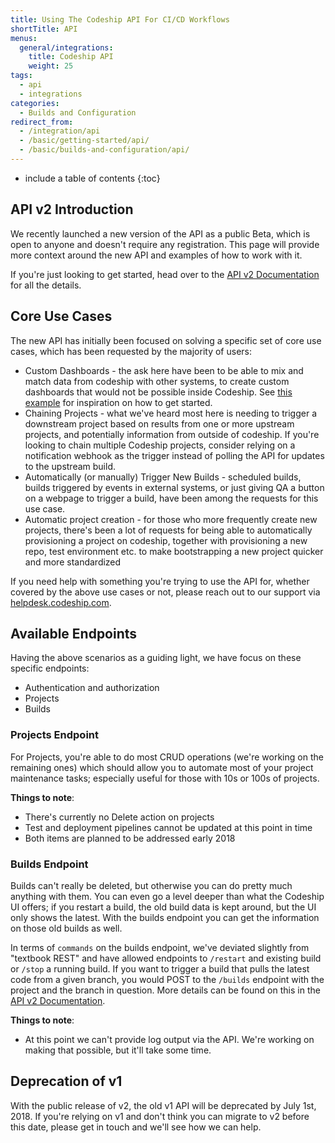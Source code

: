 ```yaml
---
title: Using The Codeship API For CI/CD Workflows
shortTitle: API
menus:
  general/integrations:
    title: Codeship API
    weight: 25
tags:
  - api
  - integrations
categories:
  - Builds and Configuration  
redirect_from:
  - /integration/api
  - /basic/getting-started/api/
  - /basic/builds-and-configuration/api/
---
```


* include a table of contents
{:toc}

## API v2 Introduction

We recently launched a new version of the API as a public Beta, which is open to anyone and doesn't require any registration. This page will provide more context around the new API and examples of how to work with it.

If you're just looking to get started, head over to the [API v2 Documentation](https://apidocs.codeship.com/v2/) for all the details.

## Core Use Cases

The new API has initially been focused on solving a specific set of core use cases, which has been requested by the majority of users:

* Custom Dashboards - the ask here have been to be able to mix and match data from codeship with other systems, to create custom dashboards that would not be possible inside Codeship. See [this example](https://blog.codeship.com/creating-a-custom-build-status-page-using-codeship-api-v2/) for inspiration on how to get started.
* Chaining Projects - what we've heard most here is needing to trigger a downstream project based on results from one or more upstream projects, and potentially information from outside of codeship. If you're looking to chain multiple Codeship projects, consider relying on a notification webhook as the trigger instead of polling the API for updates to the upstream build.
* Automatically (or manually) Trigger New Builds - scheduled builds, builds triggered by events in external systems, or just giving QA a button on a webpage to trigger a build, have been among the requests for this use case.
* Automatic project creation - for those who more frequently create new projects, there's been a lot of requests for being able to automatically provisioning a project on codeship, together with provisioning a new repo, test environment etc. to make bootstrapping a new project quicker and more standardized

If you need help with something you're trying to use the API for, whether covered by the above use cases or not, please reach out to our support via [helpdesk.codeship.com](https://helpdesk.codeship.com).

## Available Endpoints

Having the above scenarios as a guiding light, we have focus on these specific endpoints:

* Authentication and authorization
* Projects
* Builds

### Projects Endpoint

For Projects, you're able to do most CRUD operations (we're working on the remaining ones) which should allow you to automate most of your project maintenance tasks; especially useful for those with 10s or 100s of projects.

**Things to note**:

* There's currently no Delete action on projects
* Test and deployment pipelines cannot be updated at this point in time
* Both items are planned to be addressed early 2018

### Builds Endpoint

Builds can't really be deleted, but otherwise you can do pretty much anything with them. You can even go a level deeper than what the Codeship UI offers; if you restart a build, the old build data is kept around, but the UI only shows the latest. With the builds endpoint you can get the information on those old builds as well.

In terms of `commands` on the builds endpoint, we've deviated slightly from "textbook REST" and have allowed endpoints to `/restart` and existing build or `/stop` a running build. If you want to trigger a build that pulls the latest code from a given branch, you would POST to the `/builds` endpoint with the project and the branch in question. More details can be found on this in the [API v2 Documentation](https://apidocs.codeship.com/v2/).

**Things to note**:

* At this point we can't provide log output via the API. We're working on making that possible, but it'll take some time.

## Deprecation of v1

With the public release of v2, the old v1 API will be deprecated by July 1st, 2018. If you're relying on v1 and don't think you can migrate to v2 before this date, please get in touch and we'll see how we can help.

